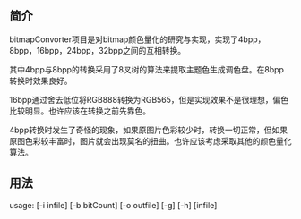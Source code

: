 ## 简介

bitmapConvorter项目是对bitmap颜色量化的研究与实现，实现了4bpp，8bpp，16bpp，24bpp，32bpp之间的互相转换。

其中4bpp与8bpp的转换采用了8叉树的算法来提取主题色生成调色盘。在8bpp转换时效果良好。

16bpp通过舍去低位将RGB888转换为RGB565，但是实现效果不是很理想，偏色比较明显。也许应该在转换之前先靠色。

4bpp转换时发生了奇怪的现象，如果原图片色彩较少时，转换一切正常，但如果原图色彩较丰富时，图片就会出现莫名的扭曲。也许应该考虑采取其他的颜色量化算法。

## 用法
usage: [-i infile] [-b bitCount] [-o outfile] [-g] [-h] [infile]
